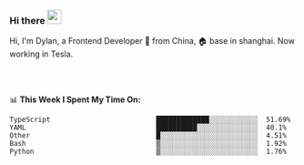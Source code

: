 ### Hi there <img src="https://media.giphy.com/media/hvRJCLFzcasrR4ia7z/giphy.gif" width="25px">

<!-- ![visitors](https://visitor-badge.glitch.me/badge?page_id=dislfyer.dislfyer) -->

Hi, I'm Dylan, a Frontend Developer 🚀 from China, 🏠 base in shanghai. Now working in Tesla.

<br/>
<br/>

📊 **This Week I Spent My Time On:**


<!--START_SECTION:waka-->

```text
TypeScript                          █████████████░░░░░░░░░░░░  51.69%
YAML                                ██████████░░░░░░░░░░░░░░░  40.1%
Other                               █░░░░░░░░░░░░░░░░░░░░░░░░  4.51%
Bash                                ▒░░░░░░░░░░░░░░░░░░░░░░░░  1.92%
Python                              ▒░░░░░░░░░░░░░░░░░░░░░░░░  1.76%
```

<!--END_SECTION:waka-->

<!--
**About Me:**
 -->

